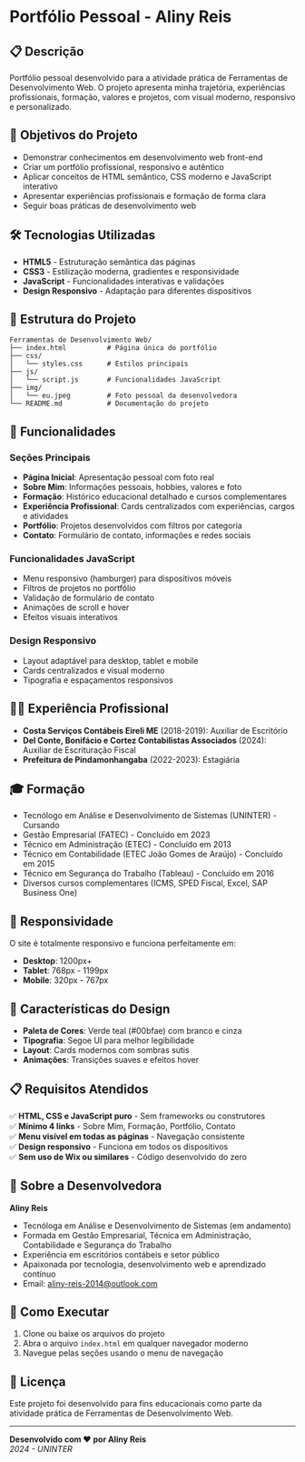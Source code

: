 # Portfólio Pessoal - Aliny Reis

## 📋 Descrição

Portfólio pessoal desenvolvido para a atividade prática de Ferramentas de Desenvolvimento Web. O projeto apresenta minha trajetória, experiências profissionais, formação, valores e projetos, com visual moderno, responsivo e personalizado.

## 🎯 Objetivos do Projeto

- Demonstrar conhecimentos em desenvolvimento web front-end
- Criar um portfólio profissional, responsivo e autêntico
- Aplicar conceitos de HTML semântico, CSS moderno e JavaScript interativo
- Apresentar experiências profissionais e formação de forma clara
- Seguir boas práticas de desenvolvimento web

## 🛠️ Tecnologias Utilizadas

- **HTML5** - Estruturação semântica das páginas
- **CSS3** - Estilização moderna, gradientes e responsividade
- **JavaScript** - Funcionalidades interativas e validações
- **Design Responsivo** - Adaptação para diferentes dispositivos

## 📁 Estrutura do Projeto

```
Ferramentas de Desenvolvimento Web/
├── index.html          # Página única do portfólio
├── css/
│   └── styles.css      # Estilos principais
├── js/
│   └── script.js       # Funcionalidades JavaScript
├── img/
│   └── eu.jpeg         # Foto pessoal da desenvolvedora
└── README.md           # Documentação do projeto
```

## 🚀 Funcionalidades

### Seções Principais
- **Página Inicial**: Apresentação pessoal com foto real
- **Sobre Mim**: Informações pessoais, hobbies, valores e foto
- **Formação**: Histórico educacional detalhado e cursos complementares
- **Experiência Profissional**: Cards centralizados com experiências, cargos e atividades
- **Portfólio**: Projetos desenvolvidos com filtros por categoria
- **Contato**: Formulário de contato, informações e redes sociais

### Funcionalidades JavaScript
- Menu responsivo (hamburger) para dispositivos móveis
- Filtros de projetos no portfólio
- Validação de formulário de contato
- Animações de scroll e hover
- Efeitos visuais interativos

### Design Responsivo
- Layout adaptável para desktop, tablet e mobile
- Cards centralizados e visual moderno
- Tipografia e espaçamentos responsivos

## 👩‍💼 Experiência Profissional
- **Costa Serviços Contábeis Eireli ME** (2018-2019): Auxiliar de Escritório
- **Del Conte, Bonifácio e Cortez Contabilistas Associados** (2024): Auxiliar de Escrituração Fiscal
- **Prefeitura de Pindamonhangaba** (2022-2023): Estagiária

## 🎓 Formação
- Tecnólogo em Análise e Desenvolvimento de Sistemas (UNINTER) - Cursando
- Gestão Empresarial (FATEC) - Concluído em 2023
- Técnico em Administração (ETEC) - Concluído em 2013
- Técnico em Contabilidade (ETEC João Gomes de Araújo) - Concluído em 2015
- Técnico em Segurança do Trabalho (Tableau) - Concluído em 2016
- Diversos cursos complementares (ICMS, SPED Fiscal, Excel, SAP Business One)

## 📱 Responsividade

O site é totalmente responsivo e funciona perfeitamente em:
- **Desktop**: 1200px+
- **Tablet**: 768px - 1199px
- **Mobile**: 320px - 767px

## 🎨 Características do Design

- **Paleta de Cores**: Verde teal (#00bfae) com branco e cinza
- **Tipografia**: Segoe UI para melhor legibilidade
- **Layout**: Cards modernos com sombras sutis
- **Animações**: Transições suaves e efeitos hover

## 📋 Requisitos Atendidos

✅ **HTML, CSS e JavaScript puro** - Sem frameworks ou construtores  
✅ **Mínimo 4 links** - Sobre Mim, Formação, Portfólio, Contato  
✅ **Menu visível em todas as páginas** - Navegação consistente  
✅ **Design responsivo** - Funciona em todos os dispositivos  
✅ **Sem uso de Wix ou similares** - Código desenvolvido do zero  

## 👤 Sobre a Desenvolvedora

**Aliny Reis**  
- Tecnóloga em Análise e Desenvolvimento de Sistemas (em andamento)
- Formada em Gestão Empresarial, Técnica em Administração, Contabilidade e Segurança do Trabalho
- Experiência em escritórios contábeis e setor público
- Apaixonada por tecnologia, desenvolvimento web e aprendizado contínuo
- Email: aliny-reis-2014@outlook.com

## 🔧 Como Executar

1. Clone ou baixe os arquivos do projeto
2. Abra o arquivo `index.html` em qualquer navegador moderno
3. Navegue pelas seções usando o menu de navegação

## 📝 Licença

Este projeto foi desenvolvido para fins educacionais como parte da atividade prática de Ferramentas de Desenvolvimento Web.

---

**Desenvolvido com ❤️ por Aliny Reis**  
*2024 - UNINTER* 

